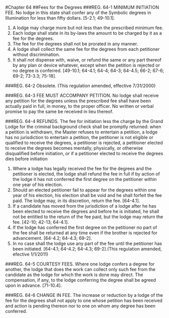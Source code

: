 #Chapter 64
##Fees for the Degrees
###REG. 64-1 MINIMUM INITIATION FEE.
No lodge in this state shall confer any of the Symbolic degrees in Illumination for less than fifty dollars. [5-2.1; 49-10.1].
1. A lodge may charge more but not less than the prescribed minimum fee.
2. Each lodge shall state in its by-laws the amount to be charged by it as a fee for the degrees.
3. The fee for the degrees shall not be prorated in any manner.
4. A lodge shall collect the same fee for the degrees from each petitioner without discrimination.
5. It shall not dispense with, waive, or refund the same or any part thereof by any plan or device whatever, except when the petition is rejected or no degree is conferred. [49-10.1; 64-4.1; 64-4; 64-3; 64-4.5; 66-2; 67-6; 69-2; 73-3.3; 75-18].

###REG. 64-2 Obsolete. (This regulation amended, effective 7/31/2000)

###REG. 64-3 FEE MUST ACCOMPANY PETITION.
No lodge shall receive any petition for the degrees unless the prescribed fee shall have been actually paid in full, in money, to the proper officer. No written or verbal promise to pay the same be received in lieu thereof.

###REG. 64-4 REFUNDS.
The fee for initiation less the charge by the Grand Lodge for the criminal background check shall be promptly returned:
when a petition is withdrawn,
the Master refuses to entertain a petition,
a lodge has no jurisdiction to entertain a petition,
the petitioner is not eligible or qualified to receive the degrees,
a petitioner is rejected,
a petitioner elected to receive the degrees becomes mentally, physically, or otherwise disqualified before initiation, or
if a petitioner elected to receive the degrees dies before initiation
1. Where a lodge has legally received the fee for the degrees and the petitioner is elected, the lodge shall refund the fee in full if by action of the lodge it has not conferred the first degree on the petitioner within one year of his election.
2. Should an elected petitioner fail to appear for the degrees within one year of his election, his election shall be void and he shall forfeit the fee paid. The lodge may, in its discretion, return the fee. [64-4.1].
3. If a candidate has moved from the jurisdiction of a lodge after he has been elected to receive the degrees and before he is initiated, he shall not be entitled to the return of the fee paid, but the lodge may return the fee. [42-10; 42-13; 64-4.1].
4. If the lodge has conferred the first degree on the petitioner no part of the fee shall be returned at any time even if the brother is rejected for advancement. [64-4.2; 64-4.3; 69-2].
5. In no case shall the lodge use any part of the fee until the petitioner has been initiated. [64-4.1; 64-4.2; 64-4.3; 69-2].(This regulation amended, efective 1/1/2011)

###REG. 64-5 COURTESY FEES.
Where one lodge confers a degree for another, the lodge that does the work can collect only such fee from the candidate as the lodge for which the work is done may direct. The compensation, if any, to the lodge conferring the degree shall be agreed upon in advance. [71-10.4].

###REG. 64-6 CHANGE IN FEE. The increase or reduction by a lodge of the fee for the degrees shall not apply to one whose petition has been received and action is pending thereon nor to one on whom any degree has been conferred.